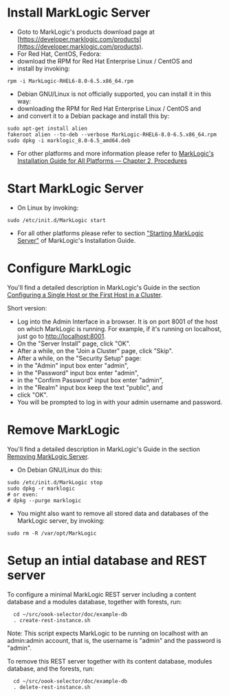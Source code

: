 # Install MarkLogic Server

* Goto to MarkLogic's products download page at [https://developer.marklogic.com/products](https://developer.marklogic.com/products).
* For Red Hat, CentOS, Fedora:
 * download the RPM for Red Hat Enterprise Linux / CentOS and
 * install by invoking:
```
rpm -i MarkLogic-RHEL6-8.0-6.5.x86_64.rpm
```
* Debian GNU/Linux is not officially supported, you can install it in this way:
 * downloading the RPM for Red Hat Enterprise Linux / CentOS and
 * and convert it to a Debian package and install this by:
```
sudo apt-get install alien
fakeroot alien --to-deb --verbose MarkLogic-RHEL6-8.0-6.5.x86_64.rpm
sudo dpkg -i marklogic_8.0-6.5_amd64.deb
```
* For other platforms and more information please refer to
[MarkLogic's Installation Guide for All Platforms — Chapter 2, Procedures](https://docs.marklogic.com/guide/installation/procedures)

# Start MarkLogic Server
* On Linux by invoking:
```
sudo /etc/init.d/MarkLogic start
```
* For all other platforms please refer to section
["Starting MarkLogic Server"](https://docs.marklogic.com/guide/installation/procedures#id_92457)
of MarkLogic's Installation Guide.

# Configure MarkLogic
You'll find a detailed description in MarkLogic's Guide in the section
[Configuring a Single Host or the First Host in a Cluster](https://docs.marklogic.com/guide/installation/procedures#id_60220).

Short version:
* Log into the Admin Interface in a browser. It is on port 8001 of the host on which MarkLogic is running. For example, if it's running on localhost, just go to [http://localhost:8001](http://localhost:8001).
* On the "Server Install" page, click "OK".
* After a while, on the "Join a Cluster" page, click "Skip".
* After a while, on the "Security Setup" page:
 * in the "Admin" input box enter "admin",
 * in the "Password" input box enter "admin",
 * in the "Confirm Password" input box enter "admin",
 * in the "Realm" input box keep the text "public", and
 * click "OK".
* You will be prompted to log in with your admin username and password.

# Remove MarkLogic
You'll find a detailed description in MarkLogic's Guide in the section
[Removing MarkLogic Server](https://docs.marklogic.com/guide/installation/procedures#id_53295).

* On Debian GNU/Linux do this:
```
sudo /etc/init.d/MarkLogic stop
sudo dpkg -r marklogic
# or even:
# dpkg --purge marklogic
```
* You might also want to remove all stored data and databases of the MarkLogic server, by invoking:
```
sudo rm -R /var/opt/MarkLogic
```

# Setup an intial database and REST server
To configure a minimal MarkLogic REST server
including a content database and a modules database, together with forests,
run:
```
  cd ~/src/oook-selector/doc/example-db
  . create-rest-instance.sh 
```

Note: This script expects MarkLogic to be running on localhost with an admin:admin account,
that is, the username is "admin" and the password is "admin".

To remove this REST server together with its content database, modules database, and the forests,
run:
```
  cd ~/src/oook-selector/doc/example-db
  . delete-rest-instance.sh
```
